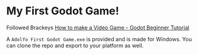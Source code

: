 # My First Godot Game!

Followed Brackeys [How to make a Video Game - Godot Beginner Tutorial](https://www.youtube.com/watch?v=LOhfqjmasi0&t=4s)

A `Adolfo First Godot Game.exe` is provided and is made for Windows. You can clone the repo and export to your platform as well.
